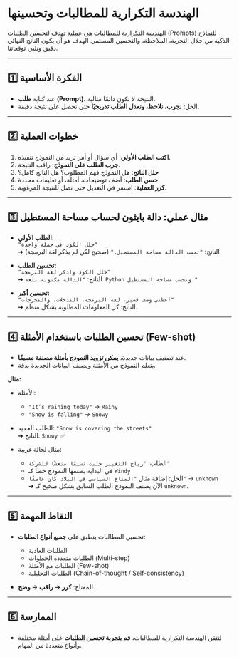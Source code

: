 # الهندسة التكرارية للمطالبات وتحسينها

الهندسة التكرارية للمطالبات هي عملية تهدف لتحسين الطلبات (Prompts) للنماذج الذكية من خلال التجربة، الملاحظة، والتحسين المستمر. الهدف هو أن يكون الناتج النهائي دقيق ويلبي توقعاتنا.

---

## 1️⃣ الفكرة الأساسية
- عند كتابة **طلب (Prompt)**، النتيجة لا تكون دائمًا مثالية.  
- الحل: **نجرب، نلاحظ، ونعدل الطلب تدريجيًا** حتى نحصل على نتيجة دقيقة.

---

## 2️⃣ خطوات العملية
1. **اكتب الطلب الأولي**: أي سؤال أو أمر تريد من النموذج تنفيذه.  
2. **جرب الطلب على النموذج**: راقب النتيجة.  
3. **حلل الناتج**: هل النموذج فهم المطلوب؟ هل الناتج كامل؟  
4. **حسن الطلب**: أضف توضيحات، أمثلة، أو تعليمات محددة.  
5. **كرر العملية**: استمر في التعديل حتى تصل للنتيجة المرغوبة.

---

## 3️⃣ مثال عملي: دالة بايثون لحساب مساحة المستطيل
- **الطلب الأولي:**  
  `"حلل الكود في جملة واحدة"`  
  ➜ الناتج: `"تحسب الدالة مساحة المستطيل."` (صحيح لكن لم يذكر لغة البرمجة)  

- **تحسين الطلب:**  
  `"حلل الكود واذكر لغة البرمجة"`  
  ➜ الناتج: `"الدالة مكتوبة بلغة Python وتحسب مساحة المستطيل."`  

- **تحسين أكبر:**  
  `"اعطني وصف قصير، لغة البرمجة، المدخلات، والمخرجات"`  
  ➜ الناتج: كل المعلومات المطلوبة بشكل منظم.

---

## 4️⃣ تحسين الطلبات باستخدام الأمثلة (Few-shot)
- عند تصنيف بيانات جديدة، **يمكن تزويد النموذج بأمثلة مصنفة مسبقًا**.  
- يتعلم النموذج من الأمثلة ويصنف البيانات الجديدة بدقة.

**مثال:**  
- الأمثلة:  
  - `"It’s raining today"` → `Rainy`  
  - `"Snow is falling"` → `Snowy`  
- الطلب الجديد: `"Snow is covering the streets"`  
  ➜ الناتج: `Snowy ✅`  

- مثال لحالة غريبة:  
  - الطلب: `"رياح التغيير جلبت نسيمًا منعشًا للشركة"`  
  - في البداية يصنفها النموذج خطأ كـ `Windy`  
  - الحل: إضافة مثال `"المناخ السياسي في البلاد كان عاصفًا"` → `unknown`  
  ➜ الآن يصنف النموذج الطلب السابق بشكل صحيح كـ `unknown`.

---

## 5️⃣ النقاط المهمة
- تحسين المطالبات ينطبق على **جميع أنواع الطلبات**:  
  - الطلبات العادية  
  - الطلبات متعددة الخطوات (Multi-step)  
  - الطلبات مع الأمثلة (Few-shot)  
  - الطلبات التحليلية (Chain-of-thought / Self-consistency)  

- المفتاح: **كرر → راقب → وضح**.

---

## 6️⃣ الممارسة
- لتتقن الهندسة التكرارية للمطالبات، **قم بتجربة تحسين الطلبات** على أمثلة مختلفة وأنواع متعددة من المهام.
